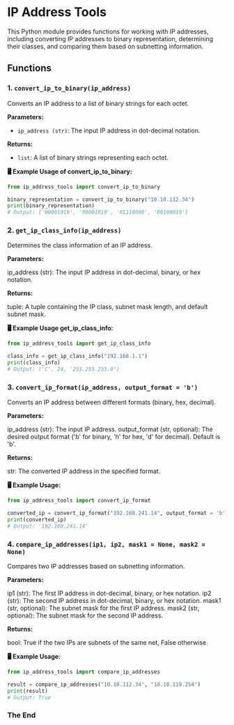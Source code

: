 # IP Address Tools

This Python module provides functions for working with IP addresses, including converting IP addresses to binary representation, determining their classes, and comparing them based on subnetting information.

## Functions

### 1. `convert_ip_to_binary(ip_address)`

Converts an IP address to a list of binary strings for each octet.

**Parameters:**

- `ip_address (str)`: The input IP address in dot-decimal notation.

**Returns:**

- `list`: A list of binary strings representing each octet.

**🖥 Example Usage of convert_ip_to_binary:**

```python
from ip_address_tools import convert_ip_to_binary

binary_representation = convert_ip_to_binary("10.10.112.34")
print(binary_representation)
# Output: ['00001010', '00001010', '01110000', '00100010']
```

### 2. `get_ip_class_info(ip_address)`
Determines the class information of an IP address.

**Parameters:**

ip_address (str): The input IP address in dot-decimal, binary, or hex notation.

**Returns:**

tuple: A tuple containing the IP class, subnet mask length, and default subnet mask.
  
**🖥 Example Usage get_ip_class_info:**

```python
from ip_address_tools import get_ip_class_info

class_info = get_ip_class_info("192.168.1.1")
print(class_info)
# Output: ('C', 24, '255.255.255.0')
```

### 3. `convert_ip_format(ip_address, output_format = 'b')`
Converts an IP address between different formats (binary, hex, decimal).

**Parameters:**

ip_address (str): The input IP address.
output_format (str, optional): The desired output format ('b' for binary, 'h' for hex, 'd' for decimal). Default is 'b'.

**Returns:**

str: The converted IP address in the specified format.

**🖥 Example Usage:**

```python
from ip_address_tools import convert_ip_format

converted_ip = convert_ip_format("192.168.241.14", output_format = 'b')
print(converted_ip)
# Output: '192.168.241.14'
```

### 4. `compare_ip_addresses(ip1, ip2, mask1 = None, mask2 = None)`
Compares two IP addresses based on subnetting information.

**Parameters:**

ip1 (str): The first IP address in dot-decimal, binary, or hex notation.
ip2 (str): The second IP address in dot-decimal, binary, or hex notation.
mask1 (str, optional): The subnet mask for the first IP address.
mask2 (str, optional): The subnet mask for the second IP address.

**Returns:**

bool: True if the two IPs are subnets of the same net, False otherwise.
  
**🖥 Example Usage:**

```python
from ip_address_tools import compare_ip_addresses

result = compare_ip_addresses("10.10.112.34", "10.10.119.254")
print(result)
# Output: True
```

### The End

